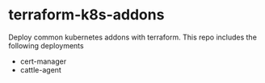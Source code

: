 # terraform-k8s-addons
Deploy common kubernetes addons with terraform. This repo includes the following deployments

* cert-manager
* cattle-agent
